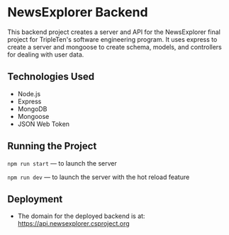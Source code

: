 # NewsExplorer Backend

This backend project creates a server and API for the NewsExplorer final project for TripleTen's software engineering program. It uses express to create a server and mongoose to create schema, models, and controllers for dealing with user data.

## Technologies Used

- Node.js
- Express
- MongoDB
- Mongoose
- JSON Web Token

## Running the Project

`npm run start` — to launch the server

`npm run dev` — to launch the server with the hot reload feature

## Deployment

- The domain for the deployed backend is at: https://api.newsexplorer.csproject.org
